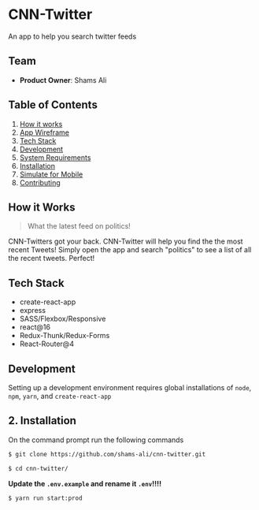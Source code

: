 # CNN-Twitter

An app to help you search twitter feeds

## Team
  - __Product Owner__: Shams Ali

## Table of Contents

1. [How it works](#how-it-works)
2. [App Wireframe](#wireframe)
5. [Tech Stack](#tech-stack)
6. [Development](#development)
  6. [System Requirements](#system-requirements)
  6. [Installation](#installation)
  6. [Simulate for Mobile](#simulate-mobile)
7. [Contributing](#contributing)

## <a name="how-it-works"></a>How it Works

> What the latest feed on politics!

CNN-Twitters got your back. CNN-Twitter will help you find the the most recent Tweets! Simply open the app and search "politics" to see a list of all the recent tweets. Perfect! 



## <a name="tech-stack"></a>Tech Stack
- create-react-app
- express
- SASS/Flexbox/Responsive
- react@16
- Redux-Thunk/Redux-Forms
- React-Router@4


## <a name="development"></a>Development
Setting up a development environment requires global installations of `node`, `npm`, `yarn`, and `create-react-app`

## <a name="installation"></a>2. Installation

On the command prompt run the following commands

```sh
$ git clone https://github.com/shams-ali/cnn-twitter.git

$ cd cnn-twitter/
```
**Update the `.env.example` and rename it `.env`!!!!**
```sh
$ yarn run start:prod
```